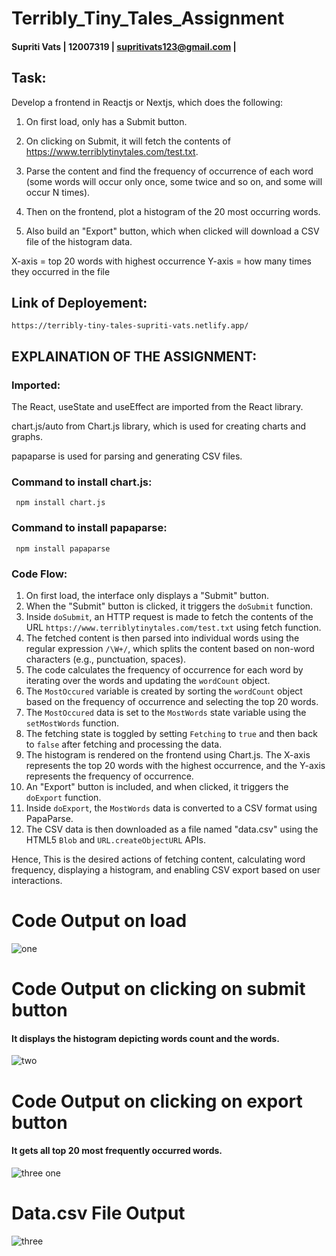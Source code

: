 # Terribly_Tiny_Tales_Assignment

#### Supriti Vats | 12007319 | supritivats123@gmail.com |


## Task:
Develop a frontend in Reactjs or Nextjs, which does the following:

1. On first load, only has a Submit button.

2. On clicking on Submit, it will fetch the contents of https://www.terriblytinytales.com/test.txt.

3. Parse the content and find the frequency of occurrence of each word (some words will occur only once, some twice and so on, and some will occur N times).

4. Then on the frontend, plot a histogram of the 20 most occurring words.

5. Also build an "Export" button, which when clicked will download a CSV file of the histogram data.

X-axis = top 20 words with highest occurrence Y-axis = how many times they occurred in the file


## Link of Deployement:
```
https://terribly-tiny-tales-supriti-vats.netlify.app/

```

## EXPLAINATION OF THE ASSIGNMENT:
### Imported: 
The React, useState and useEffect are imported from the React library.

chart.js/auto from Chart.js library, which is used for creating charts and graphs.

papaparse is used for parsing and generating CSV files.


### Command to install chart.js:
```
 npm install chart.js 
```

### Command to install papaparse:
```
 npm install papaparse 
```
 
### Code Flow: 
1. On first load, the interface only displays a "Submit" button.
2. When the "Submit" button is clicked, it triggers the `doSubmit` function.
3. Inside `doSubmit`, an HTTP request is made to fetch the contents of the URL `https://www.terriblytinytales.com/test.txt` using fetch function.
4. The fetched content is then parsed into individual words using the regular expression `/\W+/`, which splits the content based on non-word characters (e.g., punctuation, spaces).
5. The code calculates the frequency of occurrence for each word by iterating over the words and updating the `wordCount` object.
6. The `MostOccured` variable is created by sorting the `wordCount` object based on the frequency of occurrence and selecting the top 20 words.
7. The `MostOccured` data is set to the `MostWords` state variable using the `setMostWords` function.
8. The fetching state is toggled by setting `Fetching` to `true` and then back to `false` after fetching and processing the data.
9. The histogram is rendered on the frontend using Chart.js. The X-axis represents the top 20 words with the highest occurrence, and the Y-axis represents the frequency of occurrence.
10. An "Export" button is included, and when clicked, it triggers the `doExport` function.
11. Inside `doExport`, the `MostWords` data is converted to a CSV format using PapaParse.
12. The CSV data is then downloaded as a file named "data.csv" using the HTML5 `Blob` and `URL.createObjectURL` APIs.

Hence, This is the desired actions of fetching content, calculating word frequency, displaying a histogram, and enabling CSV export based on user interactions.


# Code Output on load

![one](https://github.com/SupritiVats/Terribly_Tiny_Tales_Assignment/assets/97901522/77e9c597-fb50-4b5f-996e-3e5bef85f373)


# Code Output on clicking on submit button
#### It displays the histogram depicting words count and the words.

![two](https://github.com/SupritiVats/Terribly_Tiny_Tales_Assignment/assets/97901522/49657030-58e3-45fc-ad65-63235309e0e8)


# Code Output on clicking on export button  
#### It gets all top 20 most frequently occurred words.

![three one](https://github.com/SupritiVats/Terribly_Tiny_Tales_Assignment/assets/97901522/ba9035e0-c1ed-494d-918d-6764fde455f7)


# Data.csv File Output 

![three](https://github.com/SupritiVats/Terribly_Tiny_Tales_Assignment/assets/97901522/c14d8d3c-bf61-4245-bf1a-489031d11bb3)


